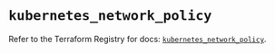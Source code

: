 # `kubernetes_network_policy`

Refer to the Terraform Registry for docs: [`kubernetes_network_policy`](https://registry.terraform.io/providers/hashicorp/kubernetes/2.31.0/docs/resources/network_policy).
